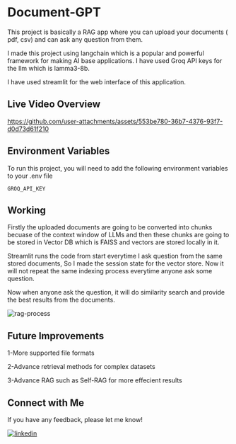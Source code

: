 
# Document-GPT
This project is basically a RAG app where you can upload your documents ( pdf, csv) and can ask any question from them.

I made this project using langchain which is a popular and powerful framework for making AI base applications. I have used Groq API keys for the llm which is lamma3-8b.

I have used streamlit for the web interface of this application.


## Live Video Overview

https://github.com/user-attachments/assets/553be780-36b7-4376-93f7-d0d73d61f210

## Environment Variables

To run this project, you will need to add the following environment variables to your .env file

`GROQ_API_KEY`

## Working

Firstly the uploaded documents are going to be converted into chunks becuase of the context window of LLMs and then these chunks are going to be stored in Vector DB which is FAISS and vectors are stored locally in it.

Streamlit runs the code from start everytime I ask question from the same stored documents, So I made the session state for the vector store. Now it will not repeat the same indexing process everytime anyone ask some question.

Now when anyone ask the question, it will do similarity search and provide the best results from the documents.

![rag-process](https://github.com/user-attachments/assets/7b824afc-d005-468f-b294-07d22e770f03)

## Future Improvements

1-More supported file formats

2-Advance retrieval methods for complex datasets

3-Advance RAG such as Self-RAG for more effecient results

## Connect with Me
If you have any feedback, please let me know!

[![linkedin](https://img.shields.io/badge/linkedin-0A66C2?style=for-the-badge&logo=linkedin&logoColor=white)](https://www.linkedin.com/in/usman-tahir-676a51291)

